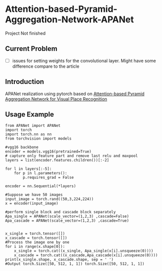 # Attention-based-Pyramid-Aggregation-Network-APANet


Project Not finished

## Current Problem
- [ ] issues for setting weights for the convolutional layer. Might have some difference compare to the article

## Introduction
APANet realization using pytorch based on [Attention-based Pyramid Aggregation Network for Visual Place Recognition](https://arxiv.org/abs/1808.00288)


## Usage Example

```
from APANet import APANet
import torch
import torch.nn as nn
from torchvision import models

#vgg16 backbone
encoder = models.vgg16(pretrained=True)
# capture only feature part and remove last relu and maxpool
layers = list(encoder.features.children())[:-2]

for l in layers[:-5]: 
    for p in l.parameters():
        p.requires_grad = False

encoder = nn.Sequential(*layers)

#Suppose we have 50 images
input_image = torch.rand((50,3,224,224))
x = encoder(input_image)

#perform single block and cascade block separately
Apa_single = APANet(scale_vector=(1,2,3) ,cascade=False)
Apa_cascade = APANet(scale_vector=(1,2,3) ,cascade=True)


x_single = torch.tensor([])
x_cascade = torch.tensor([])
#Process the image one by one
for i in range(x.shape[0]):
    x_single = torch.cat((x_single, Apa_single(x[i].unsqueeze(0))))
    x_cascade = torch.cat((x_cascade,Apa_cascade(x[i].unsqueeze(0))))
print(x_single.shape, x_cascade.shape, sep = ' ')
#Output torch.Size([50, 512, 1, 1]) torch.Size([50, 512, 1, 1])
```
